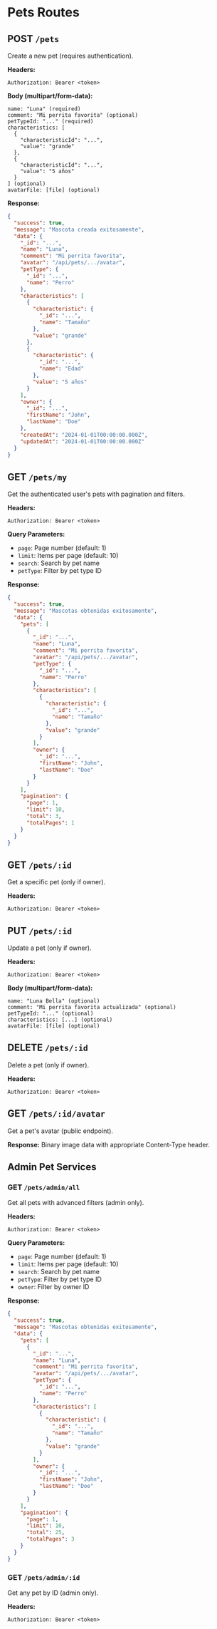 # Pets Routes

## POST `/pets`
Create a new pet (requires authentication).

**Headers:**
```
Authorization: Bearer <token>
```

**Body (multipart/form-data):**
```
name: "Luna" (required)
comment: "Mi perrita favorita" (optional)
petTypeId: "..." (required)
characteristics: [
  {
    "characteristicId": "...",
    "value": "grande"
  },
  {
    "characteristicId": "...",
    "value": "5 años"
  }
] (optional)
avatarFile: [file] (optional)
```

**Response:**
```json
{
  "success": true,
  "message": "Mascota creada exitosamente",
  "data": {
    "_id": "...",
    "name": "Luna",
    "comment": "Mi perrita favorita",
    "avatar": "/api/pets/.../avatar",
    "petType": {
      "_id": "...",
      "name": "Perro"
    },
    "characteristics": [
      {
        "characteristic": {
          "_id": "...",
          "name": "Tamaño"
        },
        "value": "grande"
      },
      {
        "characteristic": {
          "_id": "...",
          "name": "Edad"
        },
        "value": "5 años"
      }
    ],
    "owner": {
      "_id": "...",
      "firstName": "John",
      "lastName": "Doe"
    },
    "createdAt": "2024-01-01T00:00:00.000Z",
    "updatedAt": "2024-01-01T00:00:00.000Z"
  }
}
```

## GET `/pets/my`
Get the authenticated user's pets with pagination and filters.

**Headers:**
```
Authorization: Bearer <token>
```

**Query Parameters:**
- `page`: Page number (default: 1)
- `limit`: Items per page (default: 10)
- `search`: Search by pet name
- `petType`: Filter by pet type ID

**Response:**
```json
{
  "success": true,
  "message": "Mascotas obtenidas exitosamente",
  "data": {
    "pets": [
      {
        "_id": "...",
        "name": "Luna",
        "comment": "Mi perrita favorita",
        "avatar": "/api/pets/.../avatar",
        "petType": {
          "_id": "...",
          "name": "Perro"
        },
        "characteristics": [
          {
            "characteristic": {
              "_id": "...",
              "name": "Tamaño"
            },
            "value": "grande"
          }
        ],
        "owner": {
          "_id": "...",
          "firstName": "John",
          "lastName": "Doe"
        }
      }
    ],
    "pagination": {
      "page": 1,
      "limit": 10,
      "total": 3,
      "totalPages": 1
    }
  }
}
```

## GET `/pets/:id`
Get a specific pet (only if owner).

**Headers:**
```
Authorization: Bearer <token>
```

## PUT `/pets/:id`
Update a pet (only if owner).

**Headers:**
```
Authorization: Bearer <token>
```

**Body (multipart/form-data):**
```
name: "Luna Bella" (optional)
comment: "Mi perrita favorita actualizada" (optional)
petTypeId: "..." (optional)
characteristics: [...] (optional)
avatarFile: [file] (optional)
```

## DELETE `/pets/:id`
Delete a pet (only if owner).

**Headers:**
```
Authorization: Bearer <token>
```

## GET `/pets/:id/avatar`
Get a pet's avatar (public endpoint).

**Response:** Binary image data with appropriate Content-Type header.

## Admin Pet Services

### GET `/pets/admin/all`
Get all pets with advanced filters (admin only).

**Headers:**
```
Authorization: Bearer <token>
```

**Query Parameters:**
- `page`: Page number (default: 1)
- `limit`: Items per page (default: 10)
- `search`: Search by pet name
- `petType`: Filter by pet type ID
- `owner`: Filter by owner ID

**Response:**
```json
{
  "success": true,
  "message": "Mascotas obtenidas exitosamente",
  "data": {
    "pets": [
      {
        "_id": "...",
        "name": "Luna",
        "comment": "Mi perrita favorita",
        "avatar": "/api/pets/.../avatar",
        "petType": {
          "_id": "...",
          "name": "Perro"
        },
        "characteristics": [
          {
            "characteristic": {
              "_id": "...",
              "name": "Tamaño"
            },
            "value": "grande"
          }
        ],
        "owner": {
          "_id": "...",
          "firstName": "John",
          "lastName": "Doe"
        }
      }
    ],
    "pagination": {
      "page": 1,
      "limit": 10,
      "total": 25,
      "totalPages": 3
    }
  }
}
```

### GET `/pets/admin/:id`
Get any pet by ID (admin only).

**Headers:**
```
Authorization: Bearer <token>
``` 